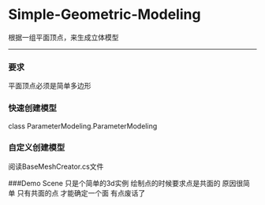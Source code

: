# Simple-Geometric-Modeling
根据一组平面顶点，来生成立体模型

---
###  要求
平面顶点必须是简单多边形
###  快速创建模型
class ParameterModeling.ParameterModeling
### 自定义创建模型
阅读BaseMeshCreator.cs文件

###Demo Scene
只是个简单的3d实例  绘制点的时候要求点是共面的  原因很简单 只有共面的点 才能确定一个面 有点废话了 
